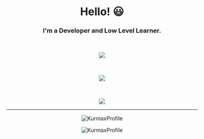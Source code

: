 <div>
  <h1 align="center">Hello! 😃</h1>
  <h3 align="center">I'm a Developer and Low Level Learner.</h3>
  <div align="center">
    <br/>
    <p><img src="https://skillicons.dev/icons?i=linux,windows" /></p>
    <br/>
    <p><img src="https://skillicons.dev/icons?i=visualstudio,vscode,vim" /></p>
    <br/>
    <p><img src="https://skillicons.dev/icons?i=c,cpp,py,html,css,js" /></p>
    <hr/>
    <p><img src="https://github-readme-stats.vercel.app/api?username=kurmaIU&show_icons=true&theme=tokyonight&show=reviews,discussions_started,discussions_answered" alt="KurmaxProfile" /></p>
    <p><img src="https://github-readme-stats.vercel.app/api/top-langs/?username=kurmaIU" alt="KurmaxProfile" /></p>
  </div>
</div>

